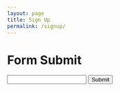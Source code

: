 ```yaml
---
layout: page
title: Sign Up
permalink: /signup/
---
```



# Form Submit

<form action="https://plib7qyexhoeljo2j6oye4e6oa0eyldb.lambda-url.us-east-1.on.aws/">
<input type="text" name="test"/>
<input type="submit"/>
</form>
